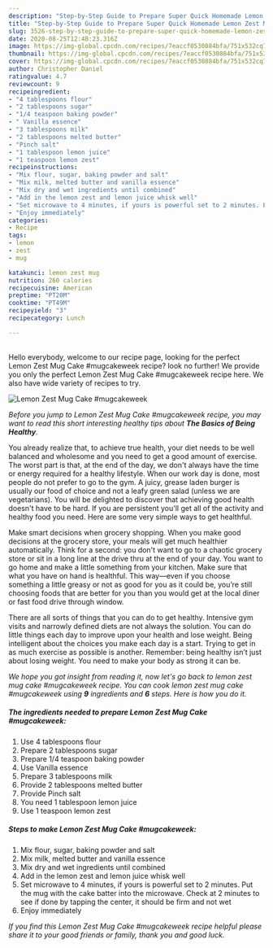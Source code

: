 ```yaml
---
description: "Step-by-Step Guide to Prepare Super Quick Homemade Lemon Zest Mug Cake #mugcakeweek"
title: "Step-by-Step Guide to Prepare Super Quick Homemade Lemon Zest Mug Cake #mugcakeweek"
slug: 3526-step-by-step-guide-to-prepare-super-quick-homemade-lemon-zest-mug-cake-mugcakeweek
date: 2020-08-25T12:48:23.316Z
image: https://img-global.cpcdn.com/recipes/7eaccf0530884bfa/751x532cq70/lemon-zest-mug-cake-mugcakeweek-recipe-main-photo.jpg
thumbnail: https://img-global.cpcdn.com/recipes/7eaccf0530884bfa/751x532cq70/lemon-zest-mug-cake-mugcakeweek-recipe-main-photo.jpg
cover: https://img-global.cpcdn.com/recipes/7eaccf0530884bfa/751x532cq70/lemon-zest-mug-cake-mugcakeweek-recipe-main-photo.jpg
author: Christopher Daniel
ratingvalue: 4.7
reviewcount: 9
recipeingredient:
- "4 tablespoons flour"
- "2 tablespoons sugar"
- "1/4 teaspoon baking powder"
- " Vanilla essence"
- "3 tablespoons milk"
- "2 tablespoons melted butter"
- "Pinch salt"
- "1 tablespoon lemon juice"
- "1 teaspoon lemon zest"
recipeinstructions:
- "Mix flour, sugar, baking powder and salt"
- "Mix milk, melted butter and vanilla essence"
- "Mix dry and wet ingredients until combined"
- "Add in the lemon zest and lemon juice whisk well"
- "Set microwave to 4 minutes, if yours is powerful set to 2 minutes. Put the mug with the cake batter into the microwave. Check at 2 minutes to see if done by tapping the center, it should be firm and not wet"
- "Enjoy immediately"
categories:
- Recipe
tags:
- lemon
- zest
- mug

katakunci: lemon zest mug 
nutrition: 260 calories
recipecuisine: American
preptime: "PT20M"
cooktime: "PT49M"
recipeyield: "3"
recipecategory: Lunch

---
```

<br>
Hello everybody, welcome to our recipe page, looking for the perfect Lemon Zest Mug Cake #mugcakeweek recipe? look no further! We provide you only the perfect Lemon Zest Mug Cake #mugcakeweek recipe here. We also have wide variety of recipes to try.
<br>


![Lemon Zest Mug Cake #mugcakeweek](https://img-global.cpcdn.com/recipes/7eaccf0530884bfa/751x532cq70/lemon-zest-mug-cake-mugcakeweek-recipe-main-photo.jpg)

<i>Before you jump to Lemon Zest Mug Cake #mugcakeweek recipe, you may want to read this short interesting healthy tips about <strong>The Basics of Being Healthy</strong>.</i>

You already realize that, to achieve true health, your diet needs to be well balanced and wholesome and you need to get a good amount of exercise. The worst part is that, at the end of the day, we don't always have the time or energy required for a healthy lifestyle. When our work day is done, most people do not prefer to go to the gym. A juicy, grease laden burger is usually our food of choice and not a leafy green salad (unless we are vegetarians). You will be delighted to discover that achieving good health doesn't have to be hard. If you are persistent you'll get all of the activity and healthy food you need. Here are some very simple ways to get healthful.

Make smart decisions when grocery shopping. When you make good decisions at the grocery store, your meals will get much healthier automatically. Think for a second: you don't want to go to a chaotic grocery store or sit in a long line at the drive thru at the end of your day. You want to go home and make a little something from your kitchen. Make sure that what you have on hand is healthful. This way—even if you choose something a little greasy or not as good for you as it could be, you’re still choosing foods that are better for you than you would get at the local diner or fast food drive through window.

There are all sorts of things that you can do to get healthy. Intensive gym visits and narrowly defined diets are not always the solution. You can do little things each day to improve upon your health and lose weight. Being intelligent about the choices you make each day is a start. Trying to get in as much exercise as possible is another. Remember: being healthy isn’t just about losing weight. You need to make your body as strong it can be. 


<i>We hope you got insight from reading it, now let's go back to lemon zest mug cake #mugcakeweek recipe. You can cook lemon zest mug cake #mugcakeweek using <strong>9</strong> ingredients and <strong>6</strong> steps. Here is how you do it.
</i>

##### The ingredients needed to prepare Lemon Zest Mug Cake #mugcakeweek:

1. Use 4 tablespoons flour
1. Prepare 2 tablespoons sugar
1. Prepare 1/4 teaspoon baking powder
1. Use  Vanilla essence
1. Prepare 3 tablespoons milk
1. Provide 2 tablespoons melted butter
1. Provide Pinch salt
1. You need 1 tablespoon lemon juice
1. Use 1 teaspoon lemon zest


##### Steps to make Lemon Zest Mug Cake #mugcakeweek:

1. Mix flour, sugar, baking powder and salt
1. Mix milk, melted butter and vanilla essence
1. Mix dry and wet ingredients until combined
1. Add in the lemon zest and lemon juice whisk well
1. Set microwave to 4 minutes, if yours is powerful set to 2 minutes. Put the mug with the cake batter into the microwave. Check at 2 minutes to see if done by tapping the center, it should be firm and not wet
1. Enjoy immediately


<i>If you find this Lemon Zest Mug Cake #mugcakeweek recipe helpful please share it to your good friends or family, thank you and good luck.</i>

